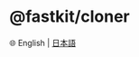 # @fastkit/cloner

🌐 English | [日本語](https://github.com/dadajam4/fastkit/blob/main/packages/cloner/README-ja.md)
